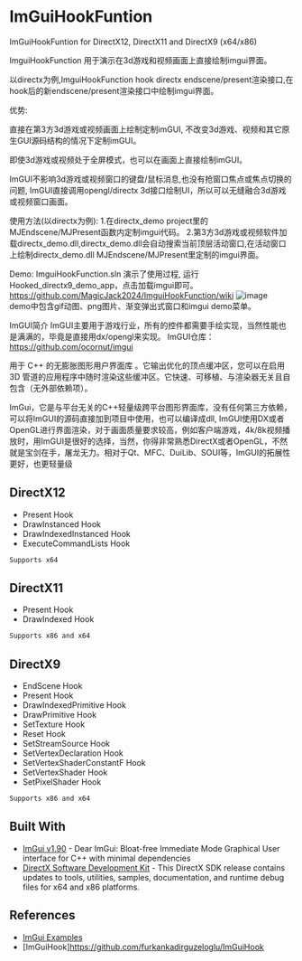 # ImGuiHookFuntion
ImGuiHookFuntion for DirectX12, DirectX11 and DirectX9 (x64/x86)

ImguiHookFunction 用于演示在3d游戏和视频画面上直接绘制imgui界面。

以directx为例,ImguiHookFunction hook directx endscene/present渲染接口,在hook后的新endscene/present渲染接口中绘制imgui界面。

优势:

直接在第3方3d游戏或视频画面上绘制定制imGUI, 不改变3d游戏、视频和其它原生GUI源码结构的情况下定制imGUI。

即使3d游戏或视频处于全屏模式，也可以在画面上直接绘制imGUI。

ImGUI不影响3d游戏或视频窗口的键盘/鼠标消息,也没有抢窗口焦点或焦点切换的问题, ImGUI直接调用opengl/directx 3d接口绘制UI，所以可以无缝融合3d游戏或视频窗口画面。

使用方法(以directx为例):
1.在directx_demo project里的MJEndscene/MJPresent函数内定制imgui代码。
2.第3方3d游戏或视频软件加载directx_demo.dll,directx_demo.dll会自动搜索当前顶层活动窗口,在活动窗口上绘制directx_demo.dll MJEndscene/MJPresent里定制的imgui界面。

Demo:
ImguiHookFunction.sln 演示了使用过程, 运行Hooked_directx9_demo_app，点击加载imgui即可。
https://github.com/MagicJack2024/ImguiHookFunction/wiki
![image](https://github.com/MagicJack2024/ImguiHookFunction/blob/main/demo.gif)   
demo中包含gif动图、png图片、渐变弹出式窗口和imgui demo菜单。



ImGUI简介
ImGUI主要用于游戏行业，所有的控件都需要手绘实现，当然性能也是满满的，毕竟是直接用dx/opengl来实现。
ImGUI仓库：https://github.com/ocornut/imgui

用于 C++ 的无膨胀图形用户界面库
。它输出优化的顶点缓冲区，您可以在启用 3D 管道的应用程序中随时渲染这些缓冲区。它快速、可移植、与渲染器无关且自包含（无外部依赖项）。

ImGui，它是与平台无关的C++轻量级跨平台图形界面库，没有任何第三方依赖，可以将ImGUI的源码直接加到项目中使用，也可以编译成dll, ImGUI使用DX或者OpenGL进行界面渲染，对于画面质量要求较高，例如客户端游戏，4k/8k视频播放时，用ImGUI是很好的选择，当然，你得非常熟悉DirectX或者OpenGL，不然就是宝剑在手，屠龙无力。相对于Qt、MFC、DuiLib、SOUI等，ImGUI的拓展性更好，也更轻量级


## DirectX12
* Present Hook
* DrawInstanced Hook
* DrawIndexedInstanced Hook
* ExecuteCommandLists Hook
```sh
Supports x64 
```
## DirectX11
* Present Hook
* DrawIndexed Hook
```sh
Supports x86 and x64
```

## DirectX9
* EndScene Hook
* Present Hook
* DrawIndexedPrimitive Hook
* DrawPrimitive Hook
* SetTexture Hook
* Reset Hook
* SetStreamSource Hook
* SetVertexDeclaration Hook
* SetVertexShaderConstantF Hook
* SetVertexShader Hook
* SetPixelShader Hook
```sh
Supports x86 and x64
```

## Built With
* [ImGui v1.90](https://github.com/ocornut/imgui) - Dear ImGui: Bloat-free Immediate Mode Graphical User interface for C++ with minimal dependencies
* [DirectX Software Development Kit](https://www.microsoft.com/en-us/download/details.aspx?id=6812) - This DirectX SDK release contains updates to tools, utilities, samples, documentation, and runtime debug files for x64 and x86 platforms.

## References
* [ImGui Examples](https://github.com/ocornut/imgui/tree/master/examples)
* [ImGuiHook]https://github.com/furkankadirguzeloglu/ImGuiHook
